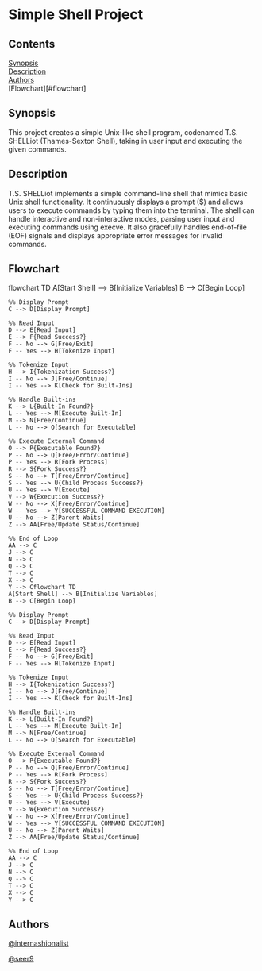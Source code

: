 # Simple Shell Project

## Contents

[Synopsis](#synopsis)<br>
[Description](#description)<br>
[Authors](#authors)<br>
[Flowchart][#flowchart]<br>

## Synopsis

This project creates a simple Unix-like shell program, codenamed T.S. SHELLiot (Thames-Sexton Shell), taking in user input and executing the given commands.

## Description

T.S. SHELLiot implements a simple command-line shell that mimics basic Unix shell functionality. It continuously displays a prompt ($) and allows users to execute commands by typing them into the terminal. The shell can handle interactive and non-interactive modes, parsing user input and executing commands using execve. It also gracefully handles end-of-file (EOF) signals and displays appropriate error messages for invalid commands.

## Flowchart

flowchart TD
	A[Start Shell] --> B[Initialize Variables]
	B --> C[Begin Loop]
	
	%% Display Prompt
	C --> D[Display Prompt]
	
	%% Read Input
	D --> E[Read Input]
	E --> F{Read Success?}
	F -- No --> G[Free/Exit]
	F -- Yes --> H[Tokenize Input]
	
	%% Tokenize Input
	H --> I{Tokenization Success?}
	I -- No --> J[Free/Continue]
	I -- Yes --> K[Check for Built-Ins]
	
	%% Handle Built-ins
	K --> L{Built-In Found?}
	L -- Yes --> M[Execute Built-In]
	M --> N[Free/Continue]
	L -- No --> O[Search for Executable]
	
	%% Execute External Command
	O --> P{Executable Found?}
	P -- No --> Q[Free/Error/Continue]
	P -- Yes --> R[Fork Process]
	R --> S{Fork Success?}
	S -- No --> T[Free/Error/Continue]
	S -- Yes --> U{Child Process Success?}
	U -- Yes --> V[Execute]
	V --> W{Execution Success?}
	W -- No --> X[Free/Error/Continue]
	W -- Yes --> Y[SUCCESSFUL COMMAND EXECUTION]
	U -- No --> Z[Parent Waits]
	Z --> AA[Free/Update Status/Continue]
	
	%% End of Loop
	AA --> C
	J --> C
	N --> C
	Q --> C
	T --> C
	X --> C
	Y --> Cflowchart TD
	A[Start Shell] --> B[Initialize Variables]
	B --> C[Begin Loop]
	
	%% Display Prompt
	C --> D[Display Prompt]
	
	%% Read Input
	D --> E[Read Input]
	E --> F{Read Success?}
	F -- No --> G[Free/Exit]
	F -- Yes --> H[Tokenize Input]
	
	%% Tokenize Input
	H --> I{Tokenization Success?}
	I -- No --> J[Free/Continue]
	I -- Yes --> K[Check for Built-Ins]
	
	%% Handle Built-ins
	K --> L{Built-In Found?}
	L -- Yes --> M[Execute Built-In]
	M --> N[Free/Continue]
	L -- No --> O[Search for Executable]
	
	%% Execute External Command
	O --> P{Executable Found?}
	P -- No --> Q[Free/Error/Continue]
	P -- Yes --> R[Fork Process]
	R --> S{Fork Success?}
	S -- No --> T[Free/Error/Continue]
	S -- Yes --> U{Child Process Success?}
	U -- Yes --> V[Execute]
	V --> W{Execution Success?}
	W -- No --> X[Free/Error/Continue]
	W -- Yes --> Y[SUCCESSFUL COMMAND EXECUTION]
	U -- No --> Z[Parent Waits]
	Z --> AA[Free/Update Status/Continue]
	
	%% End of Loop
	AA --> C
	J --> C
	N --> C
	Q --> C
	T --> C
	X --> C
	Y --> C

## Authors

[@internashionalist](https://github.com/internashionalist/internashionalist/blob/main/README.md)

[@seer9]()
